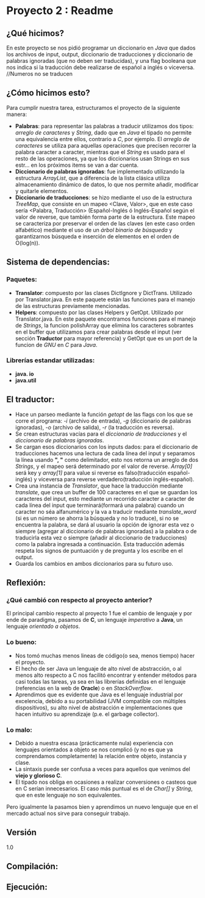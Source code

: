# Proyecto 2 : Readme

## ¿Qué hicimos?

En este proyecto se nos pidió programar un diccionario en *Java* que dados los archivos de input, output, diccionario de traducciones y diccionario de palabras ignoradas (que no deben ser traducidas), y una flag booleana que nos indica si la traducción debe realizarse de español a inglés o viceversa.
//Numeros no se traducen
## ¿Cómo hicimos esto?

Para cumplir nuestra tarea, estructuramos el proyecto de la siguiente manera:

* **Palabras**: para representar las palabras a traducir utilizamos dos tipos: *arreglo de caracteres* y *String*, dado que en *Java* el tipado no permite una equivalencia entre ellos, contrario a *C*, por ejemplo. El *arreglo de caracteres* se utiliza para aquellas operaciones que precisen recorrer la palabra caracter a caracter, mientras que el *String* es usado para el resto de las operaciones, ya que los diccionarios usan Strings en sus estr... en los próximos items se van a dar cuenta.
* **Diccionario de palabras ignoradas**: fue implementado utilizando la estructura *ArrayList*, que a diferencia de la lista clásica utiliza almacenamiento dinámico de datos, lo que nos permite añadir, modificar y quitarle elementos.
* **Diccionario de traducciones**: se hizo mediante el uso de la estructura *TreeMap*, que consiste en un mapeo <Clave, Valor>, que en este caso sería <Palabra, Traducción> (Español-Inglés ó Inglés-Español según el valor de reverse, que también forma parte de la estructura. Este mapeo se caracteriza por preservar el orden de las claves (en este caso orden alfabético) mediante el uso de un *árbol binario de búsqueda* y garantizarnos búsqueda e inserción de elementos en el orden de O(log(n)).

## Sistema de dependencias:
### Paquetes:
* **Translator**: compuesto por las clases DictIgnore y DictTrans. Utilizado por Translator.java. En este paquete están las funciones para el manejo de las estructuras previamente mencionadas.
* **Helpers**: compuesto por las clases Helpers y GetOpt. Utilizado por Translator.java. En este paquete encontramos funciones para el manejo de *Strings*, la funcion polishArray que elimina los caracteres sobrantes en el buffer que utilizamos para crear palabras desde el input (ver sección **Traductor** para mayor referencia) y GetOpt que es un port de la funcion de *GNU* en *C* para *Java*.
### Librerías estandar utilizadas:
* **java. io**
* **java.util**

## El traductor:
* Hace un parseo mediante la función *getopt* de las flags con los que se corre el programa: 
 *-i* (archivo de entrada), *-g* (diccionario de palabras ignoradas), *-o* (archivo de salida), *-r* (la traducción es reversa).
* Se crean estructuras vacías para el *diccionario de traducciones* y el *diccionario de palabras ignoradas*.
* Se cargan esos diccionarios con los inputs dados: para el diccionario de traducciones hacemos una lectura de cada línea del input y separamos la línea usando **", "** como delimitador, esto nos retorna un arreglo de dos *Strings*, y el mapeo será determinado por el valor de reverse. *Array[0]* será key y *array[1]* para value si reverse es falso(traducción español-inglés) y viceversa para reverse verdadero(traducción inglés-español).
* Crea una instancia de *Translator*, que hace la traducción mediante *translate*, que crea un buffer de 100 caracteres en el que se guardan los caracteres del input, esto mediante un recorrido caracter a caracter de cada línea del input que terminará(formará una palabra) cuando un caracter no séa alfanumérico y la va a traducir mediante *translate_word* (si es un número se ahorra la búsqueda y no lo traduce), si no se encuentra la palabra, se dará al usuario la opción de ignorar esta vez o siempre (agregar al diccionario de palabras ignoradas) a la palabra o de traducirla esta vez o siempre (añadir al diccionario de traducciones) como la palabra ingresada a continuación. Esta traducción además respeta los signos de puntuación y de pregunta y los escribe en el output.
* Guarda los cambios en ambos diccionarios para su futuro uso.

## Reflexión:
### ¿Qué cambió con respecto al proyecto anterior?
El principal cambio respecto al proyecto 1 fue el cambio de lenguaje y por ende de paradigma, pasamos de **C**, un lenguaje *imperativo* a **Java**, un lenguaje *orientado a objetos*.
### Lo bueno:
* Nos tomó muchas menos lineas de código(o sea, menos tiempo)  hacer el proyecto.
* El hecho de ser Java un lenguaje de alto nivel de abstracción, o al menos alto respecto a C nos facilitó encontrar y entender métodos para casi todas las tareas, ya sea en las librerías definidas en el lenguaje (referencias en la web de **Oracle**) o en *StackOverflow*.
* Aprendimos que es evidente que Java es el lenguaje industrial por excelencia, debido a su portabilidad (JVM compatible con múltiples dispositivos), su alto nivel de abstracción e implementaciones que hacen intuitivo su aprendizaje (p.e. el garbage collector).

### Lo malo:
* Debido a nuestra escasa (prácticamente nula) experiencia con lenguajes orientados a objeto se nos complicó (y no es que ya comprendamos completamente) la relación entre objeto, instancia y clase.
* La sintaxis puede ser confusa a veces para aquellos que venimos del **viejo y glorioso C**.
* El tipado nos obliga en ocasiones a realizar conversiones o casteos que en C serían innecesarios. El caso más puntual es el de *Char[]* y *String*, que en este lenguaje no son equivalentes.

Pero igualmente la pasamos bien y aprendimos un nuevo lenguaje que en el mercado actual nos sirve para conseguir trabajo.
## Versión
1.0

## Compilación:

## Ejecución:
